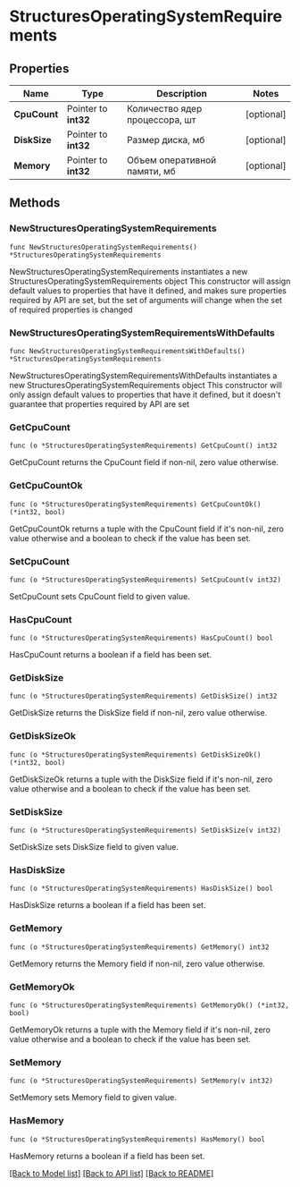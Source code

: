 # StructuresOperatingSystemRequirements

## Properties

Name | Type | Description | Notes
------------ | ------------- | ------------- | -------------
**CpuCount** | Pointer to **int32** | Количество ядер процессора, шт | [optional] 
**DiskSize** | Pointer to **int32** | Размер диска, мб | [optional] 
**Memory** | Pointer to **int32** | Объем оперативной памяти, мб | [optional] 

## Methods

### NewStructuresOperatingSystemRequirements

`func NewStructuresOperatingSystemRequirements() *StructuresOperatingSystemRequirements`

NewStructuresOperatingSystemRequirements instantiates a new StructuresOperatingSystemRequirements object
This constructor will assign default values to properties that have it defined,
and makes sure properties required by API are set, but the set of arguments
will change when the set of required properties is changed

### NewStructuresOperatingSystemRequirementsWithDefaults

`func NewStructuresOperatingSystemRequirementsWithDefaults() *StructuresOperatingSystemRequirements`

NewStructuresOperatingSystemRequirementsWithDefaults instantiates a new StructuresOperatingSystemRequirements object
This constructor will only assign default values to properties that have it defined,
but it doesn't guarantee that properties required by API are set

### GetCpuCount

`func (o *StructuresOperatingSystemRequirements) GetCpuCount() int32`

GetCpuCount returns the CpuCount field if non-nil, zero value otherwise.

### GetCpuCountOk

`func (o *StructuresOperatingSystemRequirements) GetCpuCountOk() (*int32, bool)`

GetCpuCountOk returns a tuple with the CpuCount field if it's non-nil, zero value otherwise
and a boolean to check if the value has been set.

### SetCpuCount

`func (o *StructuresOperatingSystemRequirements) SetCpuCount(v int32)`

SetCpuCount sets CpuCount field to given value.

### HasCpuCount

`func (o *StructuresOperatingSystemRequirements) HasCpuCount() bool`

HasCpuCount returns a boolean if a field has been set.

### GetDiskSize

`func (o *StructuresOperatingSystemRequirements) GetDiskSize() int32`

GetDiskSize returns the DiskSize field if non-nil, zero value otherwise.

### GetDiskSizeOk

`func (o *StructuresOperatingSystemRequirements) GetDiskSizeOk() (*int32, bool)`

GetDiskSizeOk returns a tuple with the DiskSize field if it's non-nil, zero value otherwise
and a boolean to check if the value has been set.

### SetDiskSize

`func (o *StructuresOperatingSystemRequirements) SetDiskSize(v int32)`

SetDiskSize sets DiskSize field to given value.

### HasDiskSize

`func (o *StructuresOperatingSystemRequirements) HasDiskSize() bool`

HasDiskSize returns a boolean if a field has been set.

### GetMemory

`func (o *StructuresOperatingSystemRequirements) GetMemory() int32`

GetMemory returns the Memory field if non-nil, zero value otherwise.

### GetMemoryOk

`func (o *StructuresOperatingSystemRequirements) GetMemoryOk() (*int32, bool)`

GetMemoryOk returns a tuple with the Memory field if it's non-nil, zero value otherwise
and a boolean to check if the value has been set.

### SetMemory

`func (o *StructuresOperatingSystemRequirements) SetMemory(v int32)`

SetMemory sets Memory field to given value.

### HasMemory

`func (o *StructuresOperatingSystemRequirements) HasMemory() bool`

HasMemory returns a boolean if a field has been set.


[[Back to Model list]](../README.md#documentation-for-models) [[Back to API list]](../README.md#documentation-for-api-endpoints) [[Back to README]](../README.md)



